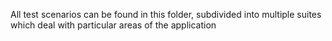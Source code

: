 All test scenarios can be found in this folder, subdivided into multiple suites which deal with particular areas of the application